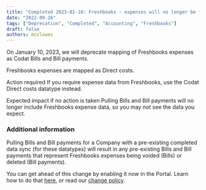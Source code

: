 ```yaml
---
title: "Completed 2023-01-10: Freshbooks - expenses will no longer be fetched as bills and bill payments"
date: "2022-09-26"
tags: ["Deprecation", "Completed", "Accounting", "Freshbooks"]
draft: false
authors: mcclowes
---
```


On January 10, 2023, we will deprecate mapping of Freshbooks expenses as Codat Bills and Bill payments.

<!--truncate-->

Freshbooks expenses are mapped as Direct costs.

Action required
If you require expense data from Freshbooks, use the Codat Direct costs datatype instead.

Expected impact if no action is taken
Pulling Bills and Bill payments will no longer include Freshbooks expense data, so you may not see the data you expect.

### Additional information

Pulling Bills and Bill payments for a Company with a pre-existing completed data sync (for these datatypes) will result in any pre-existing Bills and Bill payments that represent Freshbooks expenses being voided (Bills) or deleted (Bill payments).

You can get ahead of this change by enabling it now in the Portal. Learn how to do that [here](https://docs.codat.io/other/portal/developers), or read our [change policy](https://docs.codat.io/introduction/change-policy).